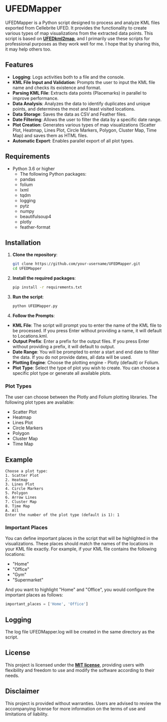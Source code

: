 # UFEDMapper
UFEDMapper is a Python script designed to process and analyze KML files exported from Cellebrite UFED. It provides the functionality to create various types of map visualizations from the extracted data points. This script is based on **[UFEDkml2map](https://github.com/ot2i7ba/UFEDkml2map/)**, and I primarily use these scripts for professional purposes as they work well for me. I hope that by sharing this, it may help others too.

## Features
- **Logging**: Logs activities both to a file and the console.
- **KML File Input and Validation**: Prompts the user to input the KML file name and checks its existence and format.
- **Parsing KML File**: Extracts data points (Placemarks) in parallel to improve performance.
- **Data Analysis**: Analyzes the data to identify duplicates and unique points, and determines the most and least visited locations.
- **Data Storage**: Saves the data as CSV and Feather files.
- **Date Filtering**: Allows the user to filter the data by a specific date range.
- **Plot Creation**: Generates various types of map visualizations (Scatter Plot, Heatmap, Lines Plot, Circle Markers, Polygon, Cluster Map, Time Map) and saves them as HTML files.
- **Automatic Export**: Enables parallel export of all plot types.

## Requirements
- Python 3.6 or higher
   - The following Python packages:
   - pandas
   - folium
   - lxml
   - tqdm
   - logging
   - pytz
   - numpy
   - beautifulsoup4
   - plotly
   - feather-format

## Installation
1. **Clone the repository**:

   ```sh
   git clone https://github.com/your-username/UFEDMapper.git
   cd UFEDMapper
   ```

2. **Install the required packages**:

   ```sh
   pip install -r requirements.txt
   ```

3. **Run the script**:
   ```sh
   python UFEDMapper.py
   ```

4. **Follow the Prompts**:
- **KML File**: The script will prompt you to enter the name of the KML file to be processed. If you press Enter without providing a name, it will default to Locations.kml.
- **Output Prefix**: Enter a prefix for the output files. If you press Enter without providing a prefix, it will default to output.
- **Date Range**: You will be prompted to enter a start and end date to filter the data. If you do not provide dates, all data will be used.
- **Plotting Engine**: Choose the plotting engine - Plotly (default) or Folium.
- **Plot Type**: Select the type of plot you wish to create. You can choose a specific plot type or generate all available plots.

### Plot Types
The user can choose between the Plotly and Folium plotting libraries. The following plot types are available:
- Scatter Plot
- Heatmap
- Lines Plot
- Circle Markers
- Polygon
- Cluster Map
- Time Map

## Example
```
Choose a plot type:
1. Scatter Plot
2. Heatmap
3. Lines Plot
4. Circle Markers
5. Polygon
6. Arrow Lines
7. Cluster Map
8. Time Map
A. All
Enter the number of the plot type (default is 1): 1
```

### Important Places
You can define important places in the script that will be highlighted in the visualizations. These places should match the names of the locations in your KML file exactly. For example, if your KML file contains the following locations:

- "Home"
- "Office"
- "Gym"
- "Supermarket"

And you want to highlight "Home" and "Office", you would configure the important places as follows:

   ```python
   important_places = ['Home', 'Office']
   ```

## Logging
The log file UFEDMapper.log will be created in the same directory as the script.

## License
This project is licensed under the **[MIT license](https://github.com/ot2i7ba/UFEDMapper/blob/main/LICENSE)**, providing users with flexibility and freedom to use and modify the software according to their needs.

## Disclaimer
This project is provided without warranties. Users are advised to review the accompanying license for more information on the terms of use and limitations of liability.

